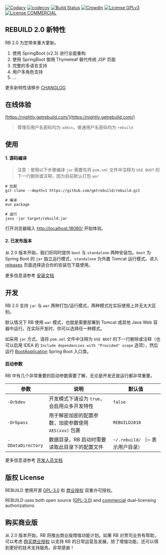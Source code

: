 [![Codacy](https://api.codacy.com/project/badge/Grade/599a0a3e46f84e6bbc29e8fbe4632860)](https://www.codacy.com/app/getrebuild/rebuild)
[![codecov](https://codecov.io/gh/getrebuild/rebuild/branch/master/graph/badge.svg)](https://codecov.io/gh/getrebuild/rebuild)
[![Build Status](https://travis-ci.org/getrebuild/rebuild.svg?branch=master)](https://travis-ci.org/getrebuild/rebuild)
[![Crowdin](https://badges.crowdin.net/rebuild/localized.svg)](https://crowdin.com/project/rebuild)
[![License GPLv3](https://img.shields.io/github/license/getrebuild/rebuild.svg)](https://getrebuild.com/license/LICENSE.txt)
[![License COMMERCIAL](https://img.shields.io/badge/license-COMMERCIAL-orange.svg)](https://getrebuild.com/license/COMMERCIAL.txt)


## REBUILD 2.0 新特性

RB 2.0 为您带来重大更新。

1. 使用 SpringBoot (v2.3) 进行全面重构
2. 使用 SpringBoot 御用 Thymeleaf 替代传统 JSP 页面
3. 完整的多语言支持
4. 用户多角色支持
5. ...

更多新特性请移步 [CHANGLOG](https://getrebuild.com/docs/dev/changelog)


## 在线体验

[https://nightly.getrebuild.com/](https://nightly.getrebuild.com/)

> 管理员用户名密码均为 `admin`，普通用户名密码均为 `rebuild`


## 使用

#### 1. 源码编译

> 注意：使用以下步骤编译 `jar` 需要先将 `pom.xml` 文件中注释为 `USE BOOT` 的下一行删除或注释，因为目前默认打包 `war`

```
# 拉取
git clone --depth=1 https://github.com/getrebuild/rebuild.git

# 编译
mvn package

# 运行
java -jar target/rebuild.jar
```

打开浏览器输入 [http://localhost:18080/](http://localhost:18080/) 开始体验。

#### 2. 已发布版本

从 2.0 版本开始，我们将同时提供 `boot` 与 `standalone` 两种安装包。`boot` 为 Spring Boot 的 `jar` 独立运行模式，`standalone` 为外置 Tomcat 运行模式。进入 [releases](https://github.com/getrebuild/rebuild/releases) 页面选择适合你的安装包下载使用。

更多信息请参考 [安装文档](https://getrebuild.com/docs/admin/install)


## 开发

RB 2.0 支持 `jar` 与 `war` 两种打包/运行模式，两种模式在实际使用上并无太大区别。

默认情况下 RB 使用 `war` 模式，也就是需要部署到 Tomcat 或其他 Java Web 容器中运行。在实际开发时，你可以选择任一种模式。

如采用 `jar` 方式，请将 `pom.xml` 文件中注释为 `USE BOOT` 的下一行删除或注释（也可以启用 IDEA 的 `Include dependencies with "Provided" scope` 选项），然后运行 [BootApplication](src/main/java/com/rebuild/core/BootApplication.java) Spring Boot 入口类。

#### 启动参数

RB 中有几个非常重要的启动参数需要了解，无论是开发还是运行都非常重要。

| 参数 | 说明 | 默认值 |
| ---- | ---- | ---- |
| `-Drbdev` | 开发模式下请设为 `true`，会启用众多开发特性 | `false` |
| `-Drbpass` | 用于解密加密的配置参数，加密参数使用 `AES(xxx)` 包裹 | `REBUILD2018` |
| `-DDataDirectory` | 数据目录，RB 启动时需要读取此目录下的配置文件 | `~/.rebuild/` （~ 表示用户目录） |

更多信息请参考 [开发人员文档](https://getrebuild.com/docs/dev/)

## 版权 License

REBUILD 使用开源 [GPL-3.0](LICENSE) 和 [商业授权](COMMERCIAL) 双重许可授权。

REBUILD uses both open source ([GPL-3.0](LICENSE)) and [commercial](COMMERCIAL) dual-licensing authorizations.


## 购买商业版

从 2.0 版本开始，RB 将推出商业版增值功能计划。如果 RB 对贵司业务有帮助，可以考虑 [购买商业授权](https://getrebuild.com/#pricing-plans) 以支持 RB 的日常运营及发展。除了增值功能，还可以得到更好的技术支持服务。非常感谢！
